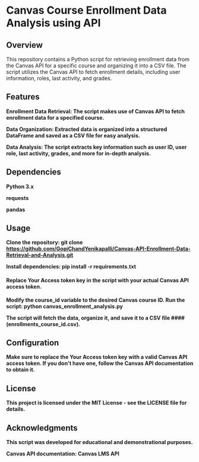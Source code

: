 # Canvas Course Enrollment Data Analysis using API
## Overview
This repository contains a Python script for retrieving enrollment data from the Canvas API for a specific course and organizing it into a CSV file. The script utilizes the Canvas API to fetch enrollment details, including user information, roles, last activity, and grades.

## Features
<strong>Enrollment Data Retrieval:<strong/> The script makes use of Canvas API to fetch enrollment data for a specified course.

<strong> Data Organization: <strong/> Extracted data is organized into a structured DataFrame and saved as a CSV file for easy analysis.

<strong> Data Analysis: <strong/> The script extracts key information such as user ID, user role, last activity, grades, and more for in-depth analysis.

## Dependencies
Python 3.x

requests

pandas

## Usage
Clone the repository:
git clone https://github.com/GopiChandYenikapalli/Canvas-API-Enrollment-Data-Retrieval-and-Analysis.git

Install dependencies:
pip install -r requirements.txt
#### Replace Your Access token key in the script with your actual Canvas API access token.

Modify the course_id variable to the desired Canvas course ID.
Run the script:
python canvas_enrollment_analysis.py

The script will fetch the data, organize it, and save it to a CSV file #### (enrollments_course_id.csv).

## Configuration
Make sure to replace the Your Access token key with a valid Canvas API access token. If you don't have one, follow the Canvas API documentation to obtain it.

## License

This project is licensed under the MIT License - see the LICENSE file for details.

## Acknowledgments

This script was developed for educational and demonstrational purposes.

Canvas API documentation: Canvas LMS API
